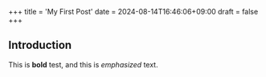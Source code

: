 +++
title = 'My First Post'
date = 2024-08-14T16:46:06+09:00
draft = false
+++
## Introduction

This is **bold** test, and this is *emphasized* text.

